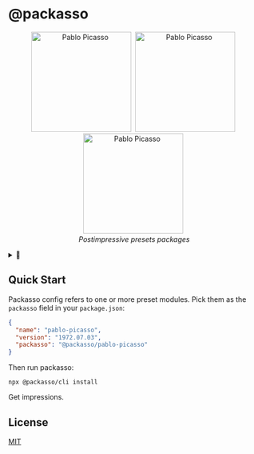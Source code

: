 # @packasso

<p align="center">
  <img alt="Pablo Picasso" src="https://raw.githubusercontent.com/qiwi/packasso/master/pablo-picasso-self-portrait-1972-06-30.webp" width="200" />&nbsp;
  <img alt="Pablo Picasso" src="https://raw.githubusercontent.com/qiwi/packasso/master/pablo-picasso-self-portrait-1972-07-02.webp" width="200" />&nbsp;
  <img alt="Pablo Picasso" src="https://raw.githubusercontent.com/qiwi/packasso/master/pablo-picasso-self-portrait-1972-07-03.webp" width="200" />&nbsp;
  <br/>
  <i>Postimpressive presets packages</i>
</p>

<details>

<summary>🎨</summary>

[![Release](https://github.com/qiwi/packasso/actions/workflows/release.yml/badge.svg?branch=master)](https://github.com/qiwi/packasso/actions/workflows/release.yml)
[![Maintainability](https://api.codeclimate.com/v1/badges/aaced5b2261f8a59b7cd/maintainability)](https://codeclimate.com/github/qiwi/packasso/maintainability)
[![Test Coverage](https://api.codeclimate.com/v1/badges/aaced5b2261f8a59b7cd/test_coverage)](https://codeclimate.com/github/qiwi/packasso/test_coverage)

</details>

## Quick Start

Packasso config refers to one or more preset modules. Pick them as the `packasso` field in your `package.json`:

```json
{
  "name": "pablo-picasso",
  "version": "1972.07.03",
  "packasso": "@packasso/pablo-picasso"
}
```

Then run packasso:

```shell
npx @packasso/cli install
```

Get impressions.

## License

[MIT](./LICENSE)

